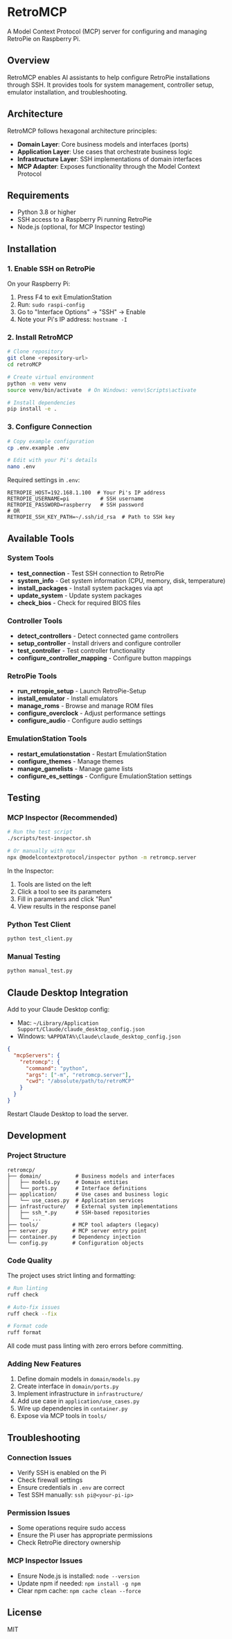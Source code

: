 # RetroMCP

A Model Context Protocol (MCP) server for configuring and managing RetroPie on Raspberry Pi.

## Overview

RetroMCP enables AI assistants to help configure RetroPie installations through SSH. It provides tools for system management, controller setup, emulator installation, and troubleshooting.

## Architecture

RetroMCP follows hexagonal architecture principles:

- **Domain Layer**: Core business models and interfaces (ports)
- **Application Layer**: Use cases that orchestrate business logic
- **Infrastructure Layer**: SSH implementations of domain interfaces
- **MCP Adapter**: Exposes functionality through the Model Context Protocol

## Requirements

- Python 3.8 or higher
- SSH access to a Raspberry Pi running RetroPie
- Node.js (optional, for MCP Inspector testing)

## Installation

### 1. Enable SSH on RetroPie

On your Raspberry Pi:
1. Press F4 to exit EmulationStation
2. Run: `sudo raspi-config`
3. Go to "Interface Options" → "SSH" → Enable
4. Note your Pi's IP address: `hostname -I`

### 2. Install RetroMCP

```bash
# Clone repository
git clone <repository-url>
cd retroMCP

# Create virtual environment
python -m venv venv
source venv/bin/activate  # On Windows: venv\Scripts\activate

# Install dependencies
pip install -e .
```

### 3. Configure Connection

```bash
# Copy example configuration
cp .env.example .env

# Edit with your Pi's details
nano .env
```

Required settings in `.env`:
```
RETROPIE_HOST=192.168.1.100  # Your Pi's IP address
RETROPIE_USERNAME=pi          # SSH username
RETROPIE_PASSWORD=raspberry   # SSH password
# OR
RETROPIE_SSH_KEY_PATH=~/.ssh/id_rsa  # Path to SSH key
```

## Available Tools

### System Tools
- **test_connection** - Test SSH connection to RetroPie
- **system_info** - Get system information (CPU, memory, disk, temperature)
- **install_packages** - Install system packages via apt
- **update_system** - Update system packages
- **check_bios** - Check for required BIOS files

### Controller Tools
- **detect_controllers** - Detect connected game controllers
- **setup_controller** - Install drivers and configure controller
- **test_controller** - Test controller functionality
- **configure_controller_mapping** - Configure button mappings

### RetroPie Tools
- **run_retropie_setup** - Launch RetroPie-Setup
- **install_emulator** - Install emulators
- **manage_roms** - Browse and manage ROM files
- **configure_overclock** - Adjust performance settings
- **configure_audio** - Configure audio settings

### EmulationStation Tools
- **restart_emulationstation** - Restart EmulationStation
- **configure_themes** - Manage themes
- **manage_gamelists** - Manage game lists
- **configure_es_settings** - Configure EmulationStation settings

## Testing

### MCP Inspector (Recommended)

```bash
# Run the test script
./scripts/test-inspector.sh

# Or manually with npx
npx @modelcontextprotocol/inspector python -m retromcp.server
```

In the Inspector:
1. Tools are listed on the left
2. Click a tool to see its parameters
3. Fill in parameters and click "Run"
4. View results in the response panel

### Python Test Client

```bash
python test_client.py
```

### Manual Testing

```bash
python manual_test.py
```

## Claude Desktop Integration

Add to your Claude Desktop config:
- Mac: `~/Library/Application Support/Claude/claude_desktop_config.json`
- Windows: `%APPDATA%\Claude\claude_desktop_config.json`

```json
{
  "mcpServers": {
    "retromcp": {
      "command": "python",
      "args": ["-m", "retromcp.server"],
      "cwd": "/absolute/path/to/retroMCP"
    }
  }
}
```

Restart Claude Desktop to load the server.

## Development

### Project Structure

```
retromcp/
├── domain/           # Business models and interfaces
│   ├── models.py     # Domain entities
│   └── ports.py      # Interface definitions
├── application/      # Use cases and business logic
│   └── use_cases.py  # Application services
├── infrastructure/   # External system implementations
│   ├── ssh_*.py      # SSH-based repositories
│   └── ...
├── tools/           # MCP tool adapters (legacy)
├── server.py        # MCP server entry point
├── container.py     # Dependency injection
└── config.py        # Configuration objects
```

### Code Quality

The project uses strict linting and formatting:

```bash
# Run linting
ruff check

# Auto-fix issues
ruff check --fix

# Format code
ruff format
```

All code must pass linting with zero errors before committing.

### Adding New Features

1. Define domain models in `domain/models.py`
2. Create interface in `domain/ports.py`
3. Implement infrastructure in `infrastructure/`
4. Add use case in `application/use_cases.py`
5. Wire up dependencies in `container.py`
6. Expose via MCP tools in `tools/`

## Troubleshooting

### Connection Issues
- Verify SSH is enabled on the Pi
- Check firewall settings
- Ensure credentials in `.env` are correct
- Test SSH manually: `ssh pi@<your-pi-ip>`

### Permission Issues
- Some operations require sudo access
- Ensure the Pi user has appropriate permissions
- Check RetroPie directory ownership

### MCP Inspector Issues
- Ensure Node.js is installed: `node --version`
- Update npm if needed: `npm install -g npm`
- Clear npm cache: `npm cache clean --force`

## License

MIT